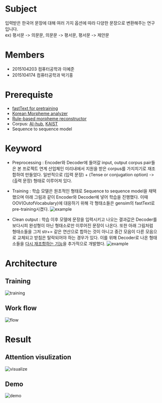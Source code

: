 # Subject

입력받은 한국어 문장에 대해 여러 가지 옵션에 따라 다양한 문장으로 변환해주는 연구입니다.  
ex) 평서문 -> 의문문, 의문문 -> 평서문, 평서문 -> 제안문

# Members

- 2015104203 컴퓨터공학과 이예준
- 2015104174 컴퓨터공학과 박기홍

# Prerequiste

- [fastText for pretraining](https://radimrehurek.com/gensim/models/fasttext.html)
- [Korean Morpheme analyzer](https://github.com/kakao/khaiii)
- [Rule-based morpheme reconstructor](https://github.com/YE-J-LEE/KoreanReconjugator/blob/master/code/morphemeMerger.py)
- Corpus: [AI-hub](https://www.aihub.or.kr/aidata/87), [KAIST](http://semanticweb.kaist.ac.kr/home/index.php/KAIST_Corpus)
- Sequence to sequence model

# Keyword

- Preprocessing : Encoder와 Decoder에 들어갈 input, output corpus pair들은 본 프로젝트 연계 산업체인 미리내에서 지원을 받은 corpus를 가지치기로 재조합하여 만들었다. 일반적으로 (입력 문장) + (Tense or conjugation option) -> (출력 문장) 형태로 이루어져 있다.

- Training : 학습 모델은 원초적인 형태로 Sequence to sequence model을 채택했으며 아래 그림과 같이 Encoder와 Decoder에 넣어 학습을 진행했다. 이때 OOV(OutofVocabulary)에 대응하기 위해 각 형태소들은 gensim의 fastText로 pre-training시켰다.
  ![example](https://user-images.githubusercontent.com/51117133/130418474-48c38361-d21f-4531-a07e-37e8901e6b13.png)

- Clean output : 학습 이후 모델에 문장을 입력시키고 나오는 결과값은 Decoder를 보다시피 완성형이 아닌 형태소로만 이루어진 문장이 나온다. 또한 아래 그림처럼 형태소들을 그저 str+= 같은 연산으로 합하는 것이 아니고 중간 모음이 다른 모음으로 교체되고 받침은 탈락되어야 하는 경우가 있다. 이를 위해 Decoder로 나온 형태소들을 [다시 재조합하는 기능](https://github.com/YE-J-LEE/KoreanReconjugator/blob/master/code/morphemeMerger.py)을 추가적으로 개발했다.
  ![example](https://user-images.githubusercontent.com/51117133/130420509-468f14c0-0e86-4235-b645-43536677885e.png)

# Architecture

## Training

![training](https://user-images.githubusercontent.com/51117133/130421211-1556dd36-064c-4de0-b058-da3b40cfdc1f.png)

## Work flow

![flow](https://user-images.githubusercontent.com/51117133/130421453-4df2b8cc-3f57-4a6a-8cdb-c8c89a1b82da.png)

# Result

## Attention visulization

![visualize](https://user-images.githubusercontent.com/51117133/130421759-90d772b6-dba8-4060-92ae-1acbe91d0f03.png)

## Demo

![demo](https://user-images.githubusercontent.com/51117133/130421799-ca2a3925-e529-4550-afdc-8c6121de802e.png)
